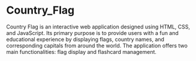 # Country_Flag
Country Flag is an interactive web application designed using HTML, CSS, and JavaScript. Its primary purpose is to provide users with a fun and educational experience by displaying flags, country names, and corresponding capitals from around the world. The application offers two main functionalities: flag display and flashcard management.
